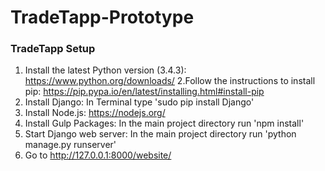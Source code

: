 TradeTapp-Prototype
====

### TradeTapp Setup ###

1. Install the latest Python version (3.4.3): https://www.python.org/downloads/
2.Follow the instructions to install pip: https://pip.pypa.io/en/latest/installing.html#install-pip
3. Install Django: In Terminal type 'sudo pip install Django'
4. Install Node.js: https://nodejs.org/
5. Install Gulp Packages: In the main project directory run 'npm install'
6. Start Django web server: In the main project directory run 'python manage.py runserver'
7. Go to http://127.0.0.1:8000/website/
